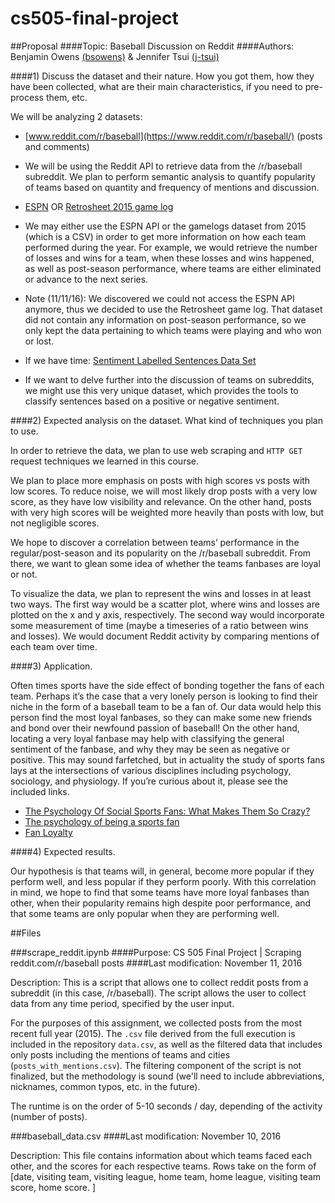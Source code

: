 # cs505-final-project

##Proposal
####Topic: Baseball Discussion on Reddit
####Authors: Benjamin Owens [(bsowens)](https://github.com/bsowens) & Jennifer Tsui [(j-tsui)](https://github.com/j-tsui)


####1) Discuss the dataset and their nature. How you got them, how they have been collected, what are their main characteristics, if you need to pre-process them, etc.


We will be analyzing 2 datasets:

* [www.reddit.com/r/baseball](https://www.reddit.com/r/baseball/) (posts and comments)
 * We will be using the Reddit API to retrieve data from the /r/baseball subreddit. We plan to perform semantic analysis to quantify popularity of teams based on quantity and frequency of mentions and discussion.
 
* [ESPN](www.espn.com/static/apis/devcenter/docs/scores.html) OR [Retrosheet 2015 game log](http://www.retrosheet.org/gamelogs/index.html) 
 * We may either use the ESPN API or the gamelogs dataset from 2015 (which is a CSV) in order to get more information on how each team performed during the year. For example, we would retrieve the number of losses and wins for a team, when these losses and wins happened, as well as post-season performance, where teams are either eliminated or advance to the next series.
 * Note (11/11/16): We discovered we could not access the ESPN API anymore, thus we decided to use the Retrosheet game log. That dataset did not contain any information on post-season performance, so we only kept the data pertaining to which teams were playing and who won or lost.
 
* If we have time: [Sentiment Labelled Sentences Data Set ](https://archive.ics.uci.edu/ml/datasets/Sentiment+Labelled+Sentences)
 * If we want to delve further into the discussion of teams on subreddits, we might use this very unique dataset, which provides the tools to classify sentences based on a positive or negative sentiment.


####2) Expected analysis on the dataset. What kind of techniques you plan to use.


In order to retrieve the data, we plan to use web scraping and `HTTP GET` request techniques we learned in this course.


We plan to place more emphasis on posts with high scores vs posts with low scores. To reduce noise, we will most likely drop posts with a very low score, as they have low visibility and relevance. On the other hand, posts with very high scores will be weighted more heavily than posts with low, but not negligible scores.


We hope to discover a correlation between teams’ performance in the regular/post-season and its popularity on the /r/baseball subreddit. From there, we want to glean some idea of whether the teams fanbases are loyal or not.


To visualize the data, we plan to represent the wins and losses in at least two ways. The first way would be a scatter plot, where wins and losses are plotted on the x and y axis, respectively. The second way would incorporate some measurement of time (maybe a timeseries of a ratio between wins and losses). We would document Reddit activity by comparing mentions of each team over time.


####3) Application.


Often times sports have the side effect of bonding together the fans of each team. Perhaps it’s the case that a very lonely person is looking to find their niche in the form of a baseball team to be a fan of. Our data would help this person find the most loyal fanbases, so they can make some new friends and bond over their newfound passion of baseball! On the other hand, locating a very loyal fanbase may help with classifying the general sentiment of the fanbase, and why they may be seen as negative or positive. This may sound farfetched, but in actuality the study of sports fans lays at the intersections of various disciplines including psychology, sociology, and physiology. If you’re curious about it, please see the included links.


* [The Psychology Of Social Sports Fans: What Makes Them So Crazy?](http://www.sportsnetworker.com/2012/02/15/the-psychology-of-sports-fans-what-makes-them-so-crazy/)
* [The psychology of being a sports fan](http://www.seattletimes.com/sports/the-psychology-of-being-a-sports-fan/)
* [Fan Loyalty](https://en.wikipedia.org/wiki/Fan_loyalty)

####4) Expected results.


Our hypothesis is that teams will, in general, become more popular if they perform well, and less popular if they perform poorly. With this correlation in mind, we hope to find that some teams have more loyal fanbases than other, when their popularity remains high despite poor performance, and that some teams are only popular when they are performing well.



##Files

###scrape_reddit.ipynb
####Purpose: CS 505 Final Project | Scraping reddit.com/r/baseball posts
####Last modification: November 11, 2016

Description:
This is a script that allows one to collect reddit posts from a subreddit (in this case, /r/baseball).
The script allows the user to collect data from any time period, specified by the user input. 

For the purposes of this assignment, we collected posts from the most recent full year (2015). The `.csv`
file derived from the full execution is included in the repository `data.csv`, as well as the filtered data
that includes only posts including the mentions of teams and cities (`posts_with_mentions.csv`). 
The filtering component of the script is not finalized, but the methodology is sound 
(we'll need to include abbreviations, nicknames, common typos, etc. in the future). 

The runtime is on the order of 5-10 seconds / day, depending of the activity (number of posts). 

###baseball_data.csv
####Last modification: November 10, 2016

Description:
This file contains information about which teams faced each other, and the scores for each respective teams. 
Rows take on the form of [date, visiting team, visiting league, home team, home league, visiting team score, home score. ]

